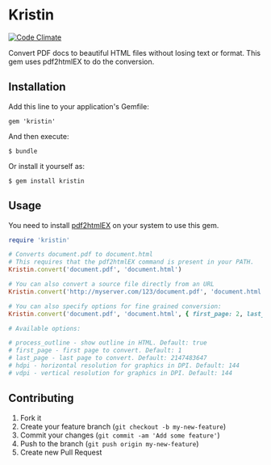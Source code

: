 # Kristin
[![Code Climate](https://codeclimate.com/github/ricn/kristin.png)](https://codeclimate.com/github/ricn/kristin)

Convert PDF docs to beautiful HTML files without losing text or format. This gem uses pdf2htmlEX to do the conversion.

## Installation

Add this line to your application's Gemfile:

    gem 'kristin'

And then execute:

    $ bundle

Or install it yourself as:

    $ gem install kristin

## Usage

You need to install [pdf2htmlEX](https://github.com/coolwanglu/pdf2htmlEX) on your system to use this gem.

```ruby
require 'kristin'

# Converts document.pdf to document.html
# This requires that the pdf2htmlEX command is present in your PATH.
Kristin.convert('document.pdf', 'document.html')

# You can also convert a source file directly from an URL
Kristin.convert('http://myserver.com/123/document.pdf', 'document.html')

# You can also specify options for fine grained conversion:
Kristin.convert('document.pdf', 'document.html', { first_page: 2, last_page: 4, hdpi: 72, vdpi: 72})

# Available options:

# process_outline - show outline in HTML. Default: true
# first_page - first page to convert. Default: 1
# last_page - last page to convert. Default: 2147483647
# hdpi - horizontal resolution for graphics in DPI. Default: 144
# vdpi - vertical resolution for graphics in DPI. Default: 144

```

## Contributing

1. Fork it
2. Create your feature branch (`git checkout -b my-new-feature`)
3. Commit your changes (`git commit -am 'Add some feature'`)
4. Push to the branch (`git push origin my-new-feature`)
5. Create new Pull Request